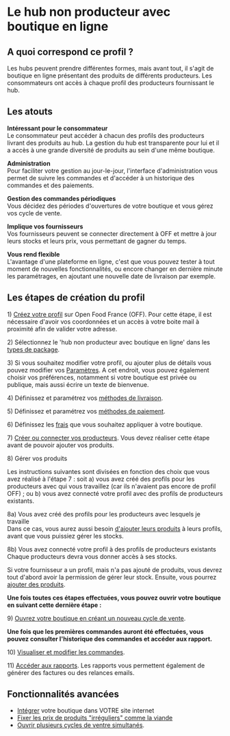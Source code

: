 # Le hub non producteur avec boutique en ligne

## A quoi correspond ce profil ?

Les hubs peuvent prendre différentes formes, mais avant tout, il s'agit de boutique en ligne présentant des produits de différents producteurs. Les consommateurs ont accès à chaque profil des producteurs fournissant le hub.

## Les atouts

**Intéressant pour le consommateur**  
Le consommateur peut accéder à chacun des profils des producteurs livrant des produits au hub. La gestion du hub est transparente pour lui et il a accès à une grande diversité de produits au sein d'une même boutique.

**Administration**  
Pour faciliter votre gestion au jour-le-jour, l'interface d'administration vous permet de suivre les commandes et d'accéder à un historique des commandes et des paiements.

**Gestion des commandes périodiques**  
Vous décidez des périodes d'ouvertures de votre boutique et vous gérez vos cycle de vente.

**Implique vos fournisseurs**  
Vos fournisseurs peuvent se connecter directement à OFF et mettre à jour leurs stocks et leurs prix, vous permettant de gagner du temps.

**Vous rend flexible**  
L'avantage d'une plateforme en ligne, c'est que vous pouvez tester à tout moment de nouvelles fonctionnalités, ou encore changer en dernière minute les paramétrages, en ajoutant une nouvelle date de livraison par exemple.

## Les étapes de création du profil

1\) [Créez votre profil](../fonctionnalites-standards/inscription-et-creation-de-profil.md) sur Open Food France \(OFF\). Pour cette étape, il est nécessaire d'avoir vos coordonnées et un accès à votre boite mail à proximité afin de valider votre adresse.

2\) Sélectionnez le 'hub non producteur avec boutique en ligne' dans les [types de package](../fonctionnalites-standards/votre-profil/types-de-package.md).

3\) Si vous souhaitez modifier votre profil, ou ajouter plus de détails vous pouvez modifier vos [Paramètres](../fonctionnalites-standards/votre-profil/parametres.md). A cet endroit, vous pouvez également choisir vos préférences, notamment si votre boutique est privée ou publique, mais aussi écrire un texte de bienvenue.

4\) Définissez et paramétrez vos [méthodes de livraison](../fonctionnalites-standards/mise-en-place-dune-boutique/types-de-livraisons.md).

5\) Définissez et paramétrez vos [méthodes de paiement](../fonctionnalites-standards/mise-en-place-dune-boutique/methodes-de-paiements.md).

6\) Définissez les [frais](../fonctionnalites-standards/mise-en-place-dune-boutique/frais-et-taxes.md) que vous souhaitez appliquer à votre boutique.

7\) [Créer ou connecter vos producteurs](../fonctionnalites-standards/creez-ou-connectez-vos-producteurs.md). Vous devez réaliser cette étape avant de pouvoir ajouter vos produits.

8\) Gérer vos produits

Les instructions suivantes sont divisées en fonction des choix que vous avez réalisé à l'étape 7 : soit a\) vous avez créé des profils pour les producteurs avec qui vous travaillez \(car ils n'avaient pas encore de profil OFF\) ; ou b\) vous avez connecté votre profil avec des profils de producteurs existants.

8a\) Vous avez créé des profils pour les producteurs avec lesquels je travaille  
Dans ce cas, vous aurez aussi besoin [d'ajouter leurs produits](../fonctionnalites-standards/produits-1/produits.md) à leurs profils, avant que vous puissiez gérer les stocks.

8b\) Vous avez connecté votre profil à des profils de producteurs existants  
Chaque producteurs devra vous donner accès à ses stocks.

Si votre fournisseur a un profil, mais n'a pas ajouté de produits, vous devrez tout d'abord avoir la permission de gérer leur stock. Ensuite, vous pourrez [ajouter des produits](../fonctionnalites-standards/produits-1/produits.md).

**Une fois toutes ces étapes effectuées, vous pouvez ouvrir votre boutique en suivant cette dernière étape :** 

9\) [Ouvrez votre boutique en créant un nouveau cycle de vente]().

**Une fois que les premières commandes auront été effectuées, vous pouvez consulter l'historique des commandes et accéder aux rapport.**    
  
10\) [Visualiser et modifier les commandes](../fonctionnalites-standards/commandes/visualisation-des-commandes.md).

11\) [Accéder aux rapports](https://github.com/OFNUserguideFr/OFNUserGuide-France/tree/1d234e8c405da5bfe626c5ecf5f2eb351ab64b8a/reports.md). Les rapports vous permettent également de générer des factures ou des relances emails.

## Fonctionnalités avancées

* [Intégrer](../fonctionnalites-standards/mise-en-place-dune-boutique/embedded-shops.md) votre boutique dans VOTRE site internet
* [Fixer les prix de produits "irréguliers" comme la viande](../fonctionnalites-standards/produits-1/pricing-irregular-items-kg.md)
* [Ouvrir plusieurs cycles de ventre simultanés](../fonctionnalites-standards/mise-en-place-dune-boutique/opening-more-than-one-order-cycle.md).



